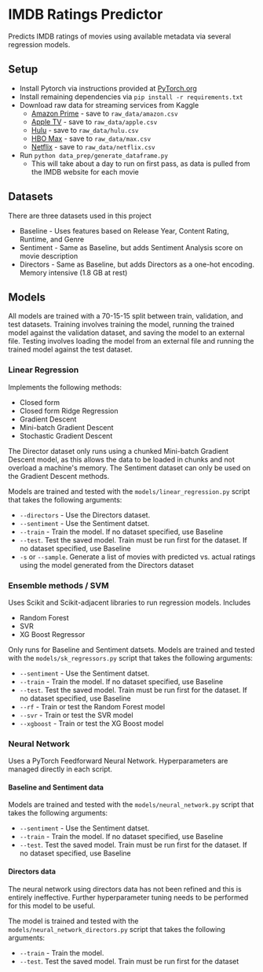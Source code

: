 # IMDB Ratings Predictor

Predicts IMDB ratings of movies using available metadata via several regression models.

## Setup

* Install Pytorch via instructions provided at [PyTorch.org](https://pytorch.org/get-started/locally/)
* Install remaining dependencies via `pip install -r requirements.txt`
* Download raw data for streaming services from Kaggle
  * [Amazon Prime](https://www.kaggle.com/datasets/octopusteam/full-amazon-prime-dataset) - save to `raw_data/amazon.csv`
  * [Apple TV](https://www.kaggle.com/datasets/octopusteam/full-apple-tv-dataset) - save to `raw_data/apple.csv`
  * [Hulu](https://www.kaggle.com/datasets/octopusteam/full-hulu-dataset) - save to `raw_data/hulu.csv`
  * [HBO Max](https://www.kaggle.com/datasets/octopusteam/full-hbo-max-dataset) - save to `raw_data/max.csv`
  * [Netflix](https://www.kaggle.com/datasets/octopusteam/full-netflix-dataset) - save to `raw_data/netflix.csv`
* Run `python data_prep/generate_dataframe.py`
  * This will take about a day to run on first pass, as data is pulled from the IMDB website for each movie

## Datasets

There are three datasets used in this project

* Baseline - Uses features based on Release Year, Content Rating, Runtime, and Genre
* Sentiment - Same as Baseline, but adds Sentiment Analysis score on movie description
* Directors - Same as Baseline, but adds Directors as a one-hot encoding. Memory intensive (1.8 GB at rest)

## Models

All models are trained with a 70-15-15 split between train, validation, and test datasets. Training involves training the model, running the trained model against the validation dataset, and saving the model to an external file. Testing involves loading the model from an external file and running the trained model against the test dataset.

### Linear Regression

Implements the following methods:
* Closed form
* Closed form Ridge Regression
* Gradient Descent
* Mini-batch Gradient Descent
* Stochastic Gradient Descent

The Director dataset only runs using a chunked Mini-batch Gradient Descent model, as this allows the data to be loaded in chunks and not overload a machine's memory. The Sentiment dataset can only be used on the Gradient Descent methods.

Models are trained and tested with the `models/linear_regression.py` script that takes the following arguments:
* `--directors` - Use the Directors dataset.
* `--sentiment` - Use the Sentiment datset.
* `--train` - Train the model. If no dataset specified, use Baseline
* `--test`. Test the saved model. Train must be run first for the dataset. If no dataset specified, use Baseline
* `-s` or `--sample`. Generate a list of movies with predicted vs. actual ratings using the model generated from the Directors dataset

### Ensemble methods / SVM

Uses Scikit and Scikit-adjacent libraries to run regression models. Includes

* Random Forest
* SVR
* XG Boost Regressor

Only runs for Baseline and Sentiment datsets. Models are trained and tested with the `models/sk_regressors.py` script that takes the following arguments:
* `--sentiment` - Use the Sentiment datset.
* `--train` - Train the model. If no dataset specified, use Baseline
* `--test`. Test the saved model. Train must be run first for the dataset. If no dataset specified, use Baseline
* `--rf` - Train or test the Random Forest model
* `--svr` - Train or test the SVR model
* `--xgboost` - Train or test the XG Boost model

### Neural Network

Uses a PyTorch Feedforward Neural Network. Hyperparameters are managed directly in each script.

#### Baseline and Sentiment data

Models are trained and tested with the `models/neural_network.py` script that takes the following arguments:

* `--sentiment` - Use the Sentiment datset.
* `--train` - Train the model. If no dataset specified, use Baseline
* `--test`. Test the saved model. Train must be run first for the dataset. If no dataset specified, use Baseline

#### Directors data

The neural network using directors data has not been refined and this is entirely ineffective. Further hyperparameter tuning needs to be performed for this model to be useful.

The model is trained and tested with the `models/neural_network_directors.py` script that takes the following arguments:

* `--train` - Train the model.
* `--test`. Test the saved model. Train must be run first for the dataset

